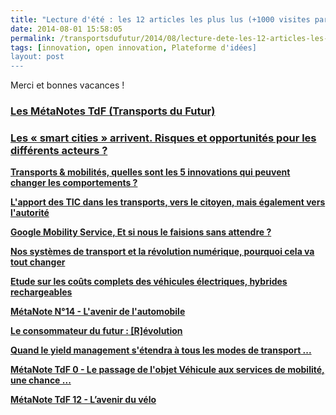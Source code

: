 ```yaml
---
title: "Lecture d'été : les 12 articles les plus lus (+1000 visites par article)"
date: 2014-08-01 15:58:05
permalink: /transportsdufutur/2014/08/lecture-dete-les-12-articles-les-plus-lus-1000-visites-par-article.html
tags: [innovation, open innovation, Plateforme d'idées]
layout: post
---
```


<p>Merci et bonnes vacances !</p> <h3><a href="https://gabrielplassat.github.io/transportsdufutur/les-metanotes-tdf-transports-du-futur" target="_blank">Les MétaNotes TdF (Transports du Futur)</a></h3> <h3><a href="https://gabrielplassat.github.io/transportsdufutur/2011/10/les-smart-cities-arrivent-risques-et-opportunites-pour-les-differents-acteurs.html" target="_blank">Les « smart cities » arrivent. Risques et opportunités pour les différents acteurs ?</a></h3> <p><a href="https://gabrielplassat.github.io/transportsdufutur/2011/09/transports-mobilites-quelles-sont-les-5-innovations-qui-peuvent-changer-les-comportements.html" target="_blank"><strong>Transports & mobilités, quelles sont les 5 innovations qui peuvent changer les comportements ?</strong></a></p> <p><a href="https://gabrielplassat.github.io/transportsdufutur/2011/03/lapport-des-tic-dans-les-transports-vers-le-citoyen-mais-egalement-vers-lautorite.html" target="_blank"><strong>L'apport des TIC dans les transports, vers le citoyen, mais également vers l'autorité</strong></a></p> <p><a href="https://gabrielplassat.github.io/transportsdufutur/2011/07/google-mobility-service-et-si-nous-le-faisions-sans-attendre-.html" target="_blank"><strong>Google Mobility Service, Et si nous le faisions sans attendre ?</strong></a></p> <p><a href="https://gabrielplassat.github.io/transportsdufutur/2012/04/nos-systemes-de-transport-et-la-revolution-numerique-pourquoi-cela-va-tout-changer.html" target="_blank"><strong>Nos systèmes de transport et la révolution numérique, pourquoi cela va tout changer</strong></a></p> <p><a href="https://gabrielplassat.github.io/transportsdufutur/2011/05/etude-sur-les-couts-complets-des-vehicules-electriques-hybrides-rechargeables.html" target="_blank"><strong>Etude sur les coûts complets des véhicules électriques, hybrides rechargeables</strong></a></p> <p><a href="https://gabrielplassat.github.io/transportsdufutur/2012/07/lavenir-de-lautomobile.html" target="_blank"><strong>MétaNote N°14 - L'avenir de l'automobile</strong></a></p> <p><a href="https://gabrielplassat.github.io/transportsdufutur/2011/10/le-consommateur-du-futur-revolution.html" target="_blank"><strong>Le consommateur du futur : [R]évolution</strong></a></p> <p><a href="https://gabrielplassat.github.io/transportsdufutur/2010/07/quand-le-yield-management-setendra-a-tous-les-modes-de-transport.html" target="_blank"><strong>Quand le yield management s'étendra à tous les modes de transport ...</strong></a></p> <p><a href="https://gabrielplassat.github.io/transportsdufutur/2009/11/le-passage-de-lobjet-vehicule-aux-services-de-mobilite-une-chance.html" target="_blank"><strong>MétaNote TdF 0 - Le passage de l'objet Véhicule aux services de mobilité, une chance ...</strong></a></p> <p><a href="https://gabrielplassat.github.io/transportsdufutur/2011/05/metanote-tdf-12-lavenir-du-velo.html" target="_blank"><strong>MétaNote TdF 12 - L’avenir du vélo</strong></a></p> <p> </p>
